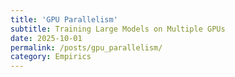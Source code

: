 ```yaml
---
title: 'GPU Parallelism'
subtitle: Training Large Models on Multiple GPUs
date: 2025-10-01
permalink: /posts/gpu_parallelism/
category: Empirics
---
```

